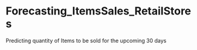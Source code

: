 # Forecasting_ItemsSales_RetailStores
Predicting quantity of Items to be sold for the upcoming 30 days

